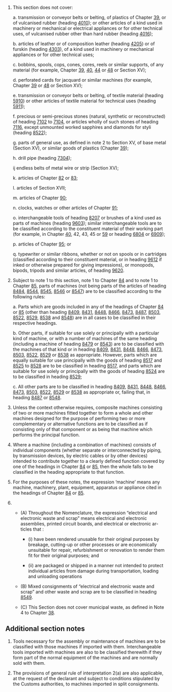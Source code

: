 1. This section does not cover:

    a. transmission or conveyor belts or belting, of plastics of Chapter [39](/chapters/39), or of vulcanised rubber (heading [4010](/headings/4010)); or other articles of a kind used in machinery or mechanical or electrical appliances or for other technical uses, of vulcanised rubber other than hard rubber (heading [4016](/headings/4016));
    
    b. articles of leather or of composition leather (heading [4205](/headings/4205)) or of furskin (heading [4303](/headings/4303)), of a kind used in machinery or mechanical appliances or for other technical uses;
    
    c. bobbins, spools, cops, cones, cores, reels or similar supports, of any material (for example, Chapter [39](/chapters/39), [40](/chapters/40), [44](/chapters/44) or [48](/chapters/48) or Section XV);
    
    d. perforated cards for jacquard or similar machines (for example, Chapter [39](/chapters/39) or [48](/chapters/48) or Section XV);
    
    e. transmission or conveyor belts or belting, of textile material (heading [5910](/headings/5910)) or other articles of textile material for technical uses (heading [5911](/headings/5911));
    
    f. precious or semi-precious stones (natural, synthetic or reconstructed) of heading [7102](/headings/7102) to [7104](/headings/7104), or articles wholly of such stones of heading [7116](/headings/7116), except unmounted worked sapphires and diamonds for styli (heading [8522](/headings/8522));
    
    g. parts of general use, as defined in note 2 to Section XV, of base metal (Section XV), or similar goods of plastics (Chapter [39](/chapters/39));
    
    h. drill pipe (heading [7304](/headings/7304));
    
    ij endless belts of metal wire or strip (Section XV);
    
    k. articles of Chapter [82](/chapters/82) or [83](/chapters/83);
    
    l. articles of Section XVII;
    
    m. articles of Chapter [90](/chapters/90);
    
    n. clocks, watches or other articles of Chapter [91](/chapters/91);
    
    o. interchangeable tools of heading [8207](/headings/8207) or brushes of a kind used as parts of machines (heading [9603](/headings/9603)); similar interchangeable tools are to be classified according to the constituent material of their working part (for example, in Chapter [40](/chapters/40), 42, 43, 45 or [59](/chapters/59) or heading [6804](/headings/6804) or [6909](/headings/6909));
    
    p. articles of Chapter [95](/chapters/95); or
    
    q. typewriter or similar ribbons, whether or not on spools or in cartridges (classified according to their constituent material, or in heading [9612](/headings/9612) if inked or otherwise prepared for giving impressions), or monopods, bipods, tripods and similar articles, of heading [9620](/headings/9620).

2. Subject to note 1 to this section, note 1 to Chapter [84](/chapters/84) and to note 1 to Chapter [85](/chapters/85), parts of machines (not being parts of the articles of heading [8484](/headings/8484), [8544](/headings/8544), [8545](/headings/8545), [8546](/headings/8546) or [8547](/headings/8547)) are to be classified according to the following rules:

    a. Parts which are goods included in any of the headings of Chapter [84](/chapters/84) or [85](/chapters/85) (other than heading [8409](/headings/8409), [8431](/headings/8431), [8448](/headings/8448), [8466](/headings/8466), [8473](/headings/8473), [8487](/headings/8487), [8503](/headings/8503), [8522](/headings/8522), [8529](/headings/8529), [8538](/headings/8538) and [8548](/headings/8548)) are in all cases to be classified in their respective headings.
    
    b. Other parts, if suitable for use solely or principally with a particular kind of machine, or with a number of machines of the same heading (including a machine of heading [8479](/headings/8479) or [8543](/headings/8543)) are to be classified with the machines of that kind or in heading [8409](/headings/8409), [8431](/headings/8431), [8448](/headings/8448), [8466](/headings/8466), [8473](/headings/8473), [8503](/headings/8503), [8522](/headings/8522), [8529](/headings/8529) or [8538](/headings/8538) as appropriate. However, parts which are equally suitable for use principally with the goods of heading [8517](/headings/8517) and [8525](/headings/8525) to [8528](/headings/8528) are to be classified in heading [8517](/headings/8517), and parts which are suitable for use solely or principally with the goods of heading [8524](/headings/8524) are to be classified in heading [8529](/headings/8529);
    
    c. All other parts are to be classified in heading [8409](/headings/8409), [8431](/headings/8431), [8448](/headings/8448), [8466](/headings/8466), [8473](/headings/8473), [8503](/headings/8503), [8522](/headings/8522), [8529](/headings/8529) or [8538](/headings/8538) as appropriate or, failing that, in heading [8487](/headings/8487) or [8548](/headings/8548).

3. Unless the context otherwise requires, composite machines consisting of two or more machines fitted together to form a whole and other machines designed for the purpose of performing two or more complementary or alternative functions are to be classified as if consisting only of that component or as being that machine which performs the principal function.

4. Where a machine (including a combination of machines) consists of individual components (whether separate or interconnected by piping, by transmission devices, by electric cables or by other devices) intended to contribute together to a clearly defined function covered by one of the headings in Chapter [84](/chapters/84) or [85](/chapters/85), then the whole falls to be classified in the heading appropriate to that function.

5. For the purposes of these notes, the expression ‘machine’ means any machine, machinery, plant, equipment, apparatus or appliance cited in the headings of Chapter [84](/chapters/84) or [85](/chapters/85).

6. 
   - (A) Throughout the Nomenclature, the expression “electrical and electronic waste and scrap” means electrical and electronic assemblies, printed circuit boards, and electrical or electronic ar-ticles that :

      - (i) have been rendered unusable for their original purposes by breakage, cutting-up or other processes or are economically unsuitable for repair, refurbishment or renovation to render them fit for their original purposes; and 

      - (ii) are packaged or shipped in a manner not intended to protect individual articles from damage during transportation, loading and unloading operations 

    - (B) Mixed consignments of “electrical and electronic waste and scrap” and other waste and scrap are to be classified in heading [8549](/headings/8549). 

    - (C) This Section does not cover municipal waste, as defined in Note 4 to Chapter [38](/chapters/38). 


## Additional section notes

1. Tools necessary for the assembly or maintenance of machines are to be classified with those machines if imported with them. Interchangeable tools imported with machines are also to be classified therewith if they form part of the normal equipment of the machines and are normally sold with them.

2. The provisions of general rule of interpretation 2(a) are also applicable, at the request of the declarant and subject to conditions stipulated by the Customs authorities, to machines imported in split consignments.
